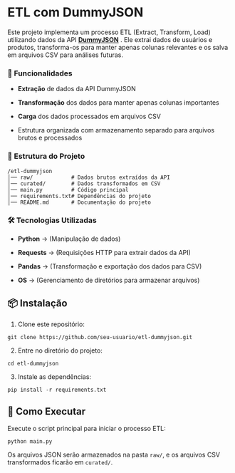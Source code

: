 # ETL com DummyJSON

Este projeto implementa um processo ETL (Extract, Transform, Load) utilizando dados da API **[DummyJSON](https://dummyjson.com/)** . Ele extrai dados de usuários e produtos, transforma-os para manter apenas colunas relevantes e os salva em arquivos CSV para análises futuras.

### 🚀 Funcionalidades

- **Extração** de dados da API DummyJSON

- **Transformação** dos dados para manter apenas colunas importantes

- **Carga** dos dados processados em arquivos CSV

- Estrutura organizada com armazenamento separado para arquivos brutos e processados

### 📁 Estrutura do Projeto
````
/etl-dummyjson
│── raw/            # Dados brutos extraídos da API
│── curated/        # Dados transformados em CSV
│── main.py         # Código principal
│── requirements.txt# Dependências do projeto
│── README.md       # Documentação do projeto
````
### 🛠️ Tecnologias Utilizadas

- **Python** -> (Manipulação de dados)

- **Requests** -> (Requisições HTTP para extrair dados da API)

- **Pandas** -> (Transformação e exportação dos dados para CSV)

- **OS** -> (Gerenciamento de diretórios para armazenar arquivos)

## 📦 Instalação

1. Clone este repositório:

```git clone https://github.com/seu-usuario/etl-dummyjson.git```

2. Entre no diretório do projeto:

```cd etl-dummyjson```

3. Instale as dependências:

```pip install -r requirements.txt```

## 🔄 Como Executar

Execute o script principal para iniciar o processo ETL:

```python main.py```

Os arquivos JSON serão armazenados na pasta ```raw/```, e os arquivos CSV transformados ficarão em ```curated/```.
